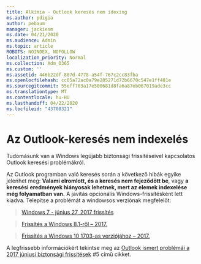 ```yaml
---
title: Alkímia - Outlook keresés nem idexing
ms.author: pdigia
author: pebaum
manager: jackiesm
ms.date: 04/21/2020
ms.audience: Admin
ms.topic: article
ROBOTS: NOINDEX, NOFOLLOW
localization_priority: Normal
ms.collection: Adm_O365
ms.custom: ''
ms.assetid: 446b22df-807d-4778-a54f-767c2cc83fba
ms.openlocfilehash: cc05a72ac0a79e285271d72b6670c547e1ff481e
ms.sourcegitcommit: 55eff703a17e500681d8fa6a87eb067019ade3cc
ms.translationtype: MT
ms.contentlocale: hu-HU
ms.lasthandoff: 04/22/2020
ms.locfileid: "43708321"
---
```

# <a name="outlook-search-not-indexing"></a>Az Outlook-keresés nem indexelés

Tudomásunk van a Windows legújabb biztonsági frissítéseivel kapcsolatos Outlook keresési problémákról.
  
Az Outlook programban való keresés során a következő hibák egyike jelenhet meg: **Valami elromlott, és a keresés nem fejeződött be**, vagy **a keresési eredmények hiányosak lehetnek, mert az elemek indexelése még folyamatban van.** A javítás opcionális Windows-frissítésként lett kiadva. Telepítse a problémát a windowsos verziónak megfelelőt: 
  
> [Windows 7 - június 27, 2017 frissítés](https://support.microsoft.com/kb/4022168.aspx)
    
> [Frissítés a Windows 8.1-ről – 2017.](https://support.microsoft.com/kb/4022720.aspx)
    
> [Frissítés a Windows 10 1703-as verziójához – 2017.](https://support.microsoft.com/kb/4022716.aspx)
    
A legfrissebb információkért tekintse meg az [Outlook ismert problémái a 2017 júniusi biztonsági frissítések](https://support.office.com/article/Outlook-known-issues-in-the-June-2017-security-updates-3F6DBFFD-8505-492D-B19F-B3B89369ED9B.aspx) #5 című cikket. 
  

